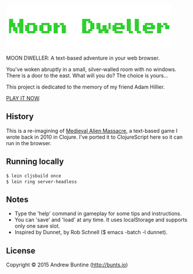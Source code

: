 ![Moon Dweller](/resources/public/images/heading.png?raw=true "Moon Dweller")

MOON DWELLER: A text-based adventure in your web browser.

You've woken abruptly in a small, silver-walled room with no windows. There is a door to the east. What will you do? The choice is yours...

This project is dedicated to the memory of my friend Adam Hillier.

[PLAY IT NOW](http://moon-dweller-staging.elasticbeanstalk.com/).

## History

This is a re-imagining of [Medieval Alien Massacre](https://github.com/buntine/Medieval-Alien-Massacre/), a text-based game I wrote back in 2010 in Clojure. I've ported it to ClojureScript here so it can run in the browser.

## Running locally

    $ lein cljsbuild once
    $ lein ring server-headless

## Notes

 - Type the 'help' command in gameplay for some tips and instructions.
 - You can 'save' and 'load' at any time. It uses localStorage and supports only one save slot.
 - Inspired by Dunnet, by Rob Schnell ($ emacs -batch -l dunnet).

## License

Copyright © 2015 Andrew Buntine (http://bunts.io)
